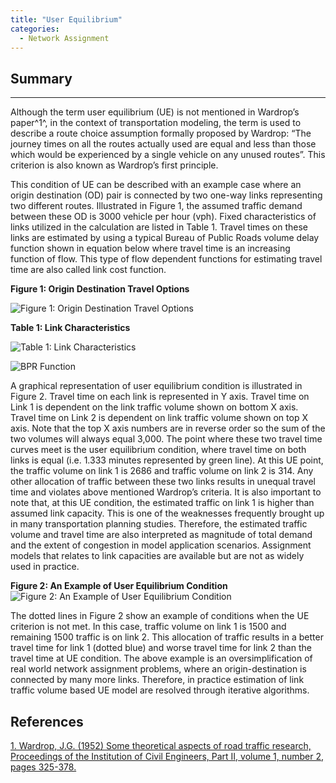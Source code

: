 ```yaml
---
title: "User Equilibrium"
categories:
  - Network Assignment
---
```


Summary
-------

------------------------------------------------------------------------

Although the term user equilibrium (UE) is not mentioned in Wardrop’s paper^1^, in the context of transportation modeling, the term is used to describe a route choice assumption formally proposed by Wardrop: “The journey times on all the routes actually used are equal and less than those which would be experienced by a single vehicle on any unused routes”. This criterion is also known as Wardrop’s first principle.

This condition of UE can be described with an example case where an origin destination (OD) pair is connected by two one-way links representing two different routes. Illustrated in Figure 1, the assumed traffic demand between these OD is 3000 vehicle per hour (vph). Fixed characteristics of links utilized in the calculation are listed in Table 1. Travel times on these links are estimated by using a typical Bureau of Public Roads volume delay function shown in equation below where travel time is an increasing function of flow. This type of flow dependent functions for estimating travel time are also called link cost function.

**Figure 1: Origin Destination Travel Options**

![`Figure` `1:` `Origin` `Destination` `Travel` `Options`](OD_Travel_Fig.jpg "fig:Figure 1: Origin Destination Travel Options")

**Table 1: Link Characteristics**

![Table 1: Link Characteristics](Link_Characterstics.jpg "fig:Table 1: Link Characteristics")

![BPR Function](BPR_Function.jpg "fig:BPR_Function.jpg")

A graphical representation of user equilibrium condition is illustrated in Figure 2. Travel time on each link is represented in Y axis. Travel time on Link 1 is dependent on the link traffic volume shown on bottom X axis. Travel time on Link 2 is dependent on link traffic volume shown on top X axis. Note that the top X axis numbers are in reverse order so the sum of the two volumes will always equal 3,000. The point where these two travel time curves meet is the user equilibrium condition, where travel time on both links is equal (i.e. 1.333 minutes represented by green line). At this UE point, the traffic volume on link 1 is 2686 and traffic volume on link 2 is 314. Any other allocation of traffic between these two links results in unequal travel time and violates above mentioned Wardrop’s criteria. It is also important to note that, at this UE condition, the estimated traffic on link 1 is higher than assumed link capacity. This is one of the weaknesses frequently brought up in many transportation planning studies. Therefore, the estimated traffic volume and travel time are also interpreted as magnitude of total demand and the extent of congestion in model application scenarios. Assignment models that relates to link capacities are available but are not as widely used in practice.

**Figure 2: An Example of User Equilibrium Condition**
![Figure 2: An Example of User Equilibrium Condition ](UE_Condition.jpg "fig:Figure 2: An Example of User Equilibrium Condition ")

The dotted lines in Figure 2 show an example of conditions when the UE criterion is not met. In this case, traffic volume on link 1 is 1500 and remaining 1500 traffic is on link 2. This allocation of traffic results in a better travel time for link 1 (dotted blue) and worse travel time for link 2 than the travel time at UE condition. The above example is an oversimplification of real world network assignment problems, where an origin-destination is connected by many more links. Therefore, in practice estimation of link traffic volume based UE model are resolved through iterative algorithms.

## References
[1. Wardrop, J.G. (1952) Some theoretical aspects of road traffic research, Proceedings of the Institution of Civil Engineers, Part II, volume 1, number 2, pages 325-378.](https://www.icevirtuallibrary.com/doi/10.1680/ipeds.1952.11362)

